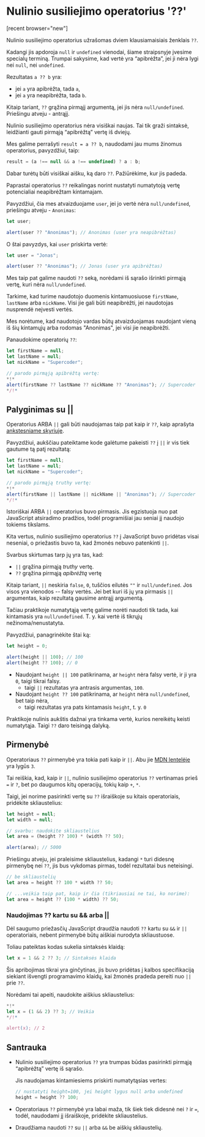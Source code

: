 # Nulinio susiliejimo operatorius '??'

[recent browser="new"]

Nulinio susiliejimo operatorius užrašomas dviem klausiamaisiais ženklais `??`.

Kadangi jis apdoroja `null` ir `undefined` vienodai, šiame straipsnyje įvesime specialų terminą. Trumpai sakysime, kad vertė yra “apibrėžta”, jei ji nėra lygi nei `null`, nei `undefined`.

Rezultatas `a ?? b` yra:
- jei `a` yra apibrėžta, tada `a`,
- jei `a` yra neapibrėžta, tada `b`.

Kitaip tariant, `??` grąžina pirmąjį argumentą, jei jis nėra `null/undefined`. Priešingu atveju - antrąjį.

Nulinio susiliejimo operatorius nėra visiškai naujas. Tai tik graži sintaksė, leidžianti gauti pirmąją “apibrėžtą” vertę iš dviejų.

Mes galime perrašyti `result = a ?? b`, naudodami jau mums žinomus operatorius, pavyzdžiui, taip:

```js
result = (a !== null && a !== undefined) ? a : b;
```

Dabar turėtų būti visiškai aišku, ką daro `??`. Pažiūrėkime, kur jis padeda.

Paprastai operatorius `??` reikalingas norint nustatyti numatytoją vertę potencialiai neapibrėžtam kintamajam.

Pavyzdžiui, čia mes atvaizduojame `user`, jei jo vertė nėra `null/undefined`, priešingu atveju - `Anonimas`:

```js run
let user;

alert(user ?? "Anonimas"); // Anonimas (user yra neapibrėžtas)
```

O štai pavyzdys, kai `user` priskirta vertė:

```js run
let user = "Jonas";

alert(user ?? "Anonimas"); // Jonas (user yra apibrėžtas)
```

Mes taip pat galime naudoti `??` seką, norėdami iš sąrašo išrinkti pirmąją vertę, kuri nėra `null/undefined`.

Tarkime, kad turime naudotojo duomenis kintamuosiuose `firstName`, `lastName` arba `nickName`. Visi jie gali būti neapibrėžti, jei naudotojas nusprendė neįvesti vertės.

Mes norėtume, kad naudotojo vardas būtų atvaizduojamas naudojant vieną iš šių kintamųjų arba rodomas "Anonimas", jei visi jie neapibrėžti.

Panaudokime operatorių `??`:

```js run
let firstName = null;
let lastName = null;
let nickName = "Supercoder";

// parodo pirmąją apibrėžtą vertę:
*!*
alert(firstName ?? lastName ?? nickName ?? "Anonimas"); // Supercoder
*/!*
```

## Palyginimas su ||

Operatorius ARBA `||` gali būti naudojamas taip pat kaip ir `??`, kaip aprašyta [ankstesniame skyriuje](info:logical-operators#or-finds-the-first-truthy-value).

Pavyzdžiui, aukščiau pateiktame kode galėtume pakeisti `??` į `||` ir vis tiek gautume tą patį rezultatą:

```js run
let firstName = null;
let lastName = null;
let nickName = "Supercoder";

// parodo pirmąją truthy vertę:
*!*
alert(firstName || lastName || nickName || "Anonimas"); // Supercoder
*/!*
```

Istoriškai ARBA `||` operatorius buvo pirmasis. Jis egzistuoja nuo pat JavaScript atsiradimo pradžios, todėl programišiai jau seniai jį naudojo tokiems tikslams.

Kita vertus, nulinio susiliejimo operatorius `??` į JavaScript buvo pridėtas visai neseniai, o priežastis buvo ta, kad žmonės nebuvo patenkinti `||`.

Svarbus skirtumas tarp jų yra tas, kad:
- `||` grąžina pirmąją *truthy* vertę.
- `??` grąžina pirmąją *apibrėžtą* vertę

Kitaip tariant, `||` neskiria `false`, `0`, tuščios eilutės `""` ir `null/undefined`. Jos visos yra vienodos -- falsy vertės. Jei bet kuri iš jų yra pirmasis `||` argumentas, kaip rezultatą gausime antrąjį argumentą.

Tačiau praktikoje numatytąją vertę galime norėti naudoti tik tada, kai kintamasis yra `null/undefined`. T. y. kai vertė iš tikrųjų nežinoma/nenustatyta.

Pavyzdžiui, panagrinėkite štai ką:

```js run
let height = 0;

alert(height || 100); // 100
alert(height ?? 100); // 0
```

- Naudojant `height || 100` patikrinama, ar `height` nėra falsy vertė, ir ji yra `0`, taigi tikrai falsy.
    - taigi `||` rezultatas yra antrasis argumentas, `100`.
- Naudojant `height ?? 100` patikrinama, ar `height` nėra `null/undefined`, bet taip nėra,
    - taigi rezultatas yra pats kintamasis `height`, t. y. `0`

Praktikoje nulinis aukštis dažnai yra tinkama vertė, kurios nereikėtų keisti numatytąja. Taigi `??` daro teisingą dalyką.

## Pirmenybė

Operatoriaus `??` pirmenybė yra tokia pati kaip ir `||`. Abu jie [MDN lentelėje](https://developer.mozilla.org/en-US/docs/Web/JavaScript/Reference/Operators/Operator_Precedence#Table) yra lygūs `3`.

Tai reiškia, kad, kaip ir `||`, nulinio susiliejimo operatorius `??` vertinamas prieš `=` ir `?`, bet po daugumos kitų operacijų, tokių kaip `+`, `*`.

Taigi, jei norime pasirinkti vertę su `??` išraiškoje su kitais operatoriais, pridėkite skliaustelius:

```js run
let height = null;
let width = null;

// svarbu: naudokite skliaustelius
let area = (height ?? 100) * (width ?? 50);

alert(area); // 5000
```

Priešingu atveju, jei praleisime skliaustelius, kadangi `*` turi didesnę pirmenybę nei `??`, jis bus vykdomas pirmas, todėl rezultatai bus neteisingi.

```js
// be skliaustelių
let area = height ?? 100 * width ?? 50;

// ...veikia taip pat, kaip ir čia (tikriausiai ne tai, ko norime):
let area = height ?? (100 * width) ?? 50;
```

### Naudojimas ?? kartu su && arba ||

Dėl saugumo priežasčių JavaScript draudžia naudoti `??` kartu su `&&` ir `||` operatoriais, nebent pirmenybė būtų aiškiai nurodyta skliaustuose.

Toliau pateiktas kodas sukelia sintaksės klaidą:

```js run
let x = 1 && 2 ?? 3; // Sintaksės klaida
```

Šis apribojimas tikrai yra ginčytinas, jis buvo pridėtas į kalbos specifikaciją siekiant išvengti programavimo klaidų, kai žmonės pradeda pereiti nuo `||` prie `??`.

Norėdami tai apeiti, naudokite aiškius skliaustelius:

```js run
*!*
let x = (1 && 2) ?? 3; // Veikia
*/!*

alert(x); // 2
```

## Santrauka

- Nulinio susiliejimo operatorius `??` yra trumpas būdas pasirinkti pirmąją “apibrėžtą” vertę iš sąrašo.

    Jis naudojamas kintamiesiems priskirti numatytąsias vertes:

    ```js
    // nustatyti height=100, jei height lygus null arba undefined
    height = height ?? 100;
    ```

- Operatoriaus `??` pirmenybė yra labai maža, tik šiek tiek didesnė nei `?` ir `=`, todėl, naudodami jį išraiškoje, pridėkite skliaustelius.
- Draudžiama naudoti `??` su `||` arba `&&` be aiškių skliaustelių.
